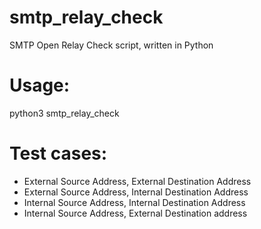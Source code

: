 # smtp_relay_check
SMTP Open Relay Check script, written in Python

# Usage: 
python3 smtp_relay_check <target> <port> 
  
# Test cases: 
- External Source Address, External Destination Address
- External Source Address, Internal Destination Address
- Internal Source Address, Internal Destination Address
- Internal Source Address, External Destination address
